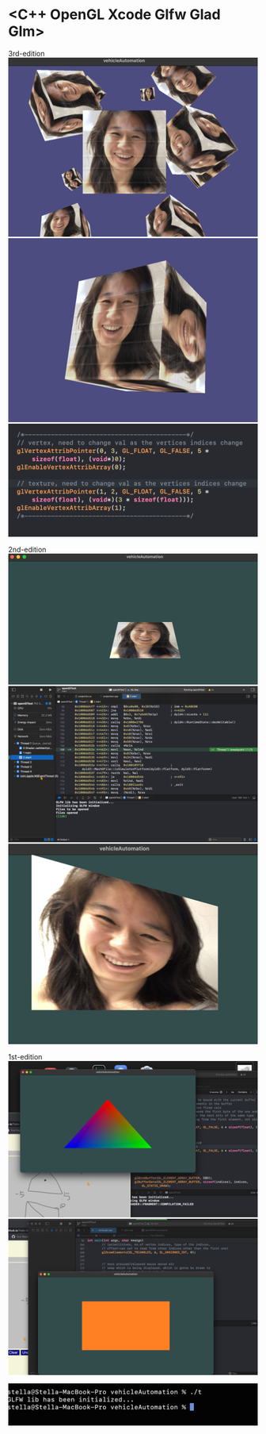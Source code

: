 #  <C++ OpenGL Xcode Glfw Glad Glm>

3rd-edition
![3rd-edition-2](https://github.com/stella-vir/vehicleAutomation/blob/main/screenshots/Screen%20Shot%202022-10-03%20at%2020.22.40.png)
![3rd-edition-1](https://github.com/stella-vir/vehicleAutomation/blob/main/screenshots/Screen%20Shot%202022-10-03%20at%2012.44.19.png)
![3rd-edition](https://github.com/stella-vir/vehicleAutomation/blob/main/screenshots/Screen%20Shot%202022-10-03%20at%2012.49.45.png)

2nd-edition
![2nd-edition-2](https://github.com/stella-vir/vehicleAutomation/blob/main/screenshots/Screen%20Shot%202022-10-02%20at%2017.33.36.png)
![2nd-edition-1](https://github.com/stella-vir/vehicleAutomation/blob/main/screenshots/Screen%20Shot%202022-10-02%20at%2017.30.05.png)
![2nd-edition](https://github.com/stella-vir/vehicleAutomation/blob/main/screenshots/Screen%20Shot%202022-10-01%20at%2022.38.41.png)

1st-edition
![1st-edition-2](https://github.com/stella-vir/vehicleAutomation/blob/main/screenshots/Screen%20Shot%202022-09-28%20at%2022.59.43.png)
![1st-edition-1](https://github.com/stella-vir/vehicleAutomation/blob/main/screenshots/Screen%20Shot%202022-09-28%20at%2022.00.12.png)

![1st-edition](https://github.com/stella-vir/vehicleAutomation/blob/main/screenshots/Screen%20Shot%202022-09-25%20at%2018.14.00.png)
